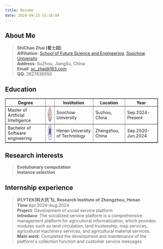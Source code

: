 ```yaml
---
title: Resume
date: 2024-09-23 15:16:04
---
```

## About Me
>**ShiChao Zhai (翟士超)**  
>**Affiliation**: [School of Future Science and Engineering](https://future.suda.edu.cn/), [Soochow University](https://www.bjut.edu.cn/)  
>**Address**: SuZhou, JiangSu, China  
>**Email**: sc_zhai@163.com    
>**QQ**: 2827636950

## Education

<table border="1" cellpadding="10" cellspacing="0">
  <thead>
    <tr>
      <th>Degree</th>
      <th></th>
      <th>Institution</th>
      <th>Location</th>
      <th>Year</th>
    </tr>
  </thead>
  <tbody>
    <tr>
      <td>Master of Artificial Intelligence</td>
      <td><img src="../images/suda.svg " alt="图片加载失败" width="50" height="50"></td> 
      <td>Soochow University </td>
      <td>Suzhou, China</td>
      <td>Sep.2024-Present</td>
    </tr>
    <tr>
      <td>Bachelor of  Software engineering</td>
      <td><img src="../images/haut.svg " alt="图片加载失败" width="50" height="50"></td>
      <td>Henan University of Technology </td>
      <td>Zhengzhou, China</td>
      <td>Sep.2020-Jun.2024</td>
    </tr>
  </tbody>
</table>

## Research interests

>**Evolutionary computation**  
>**Instance selection**

## Internship experience

>**iFLYTEK(科大讯飞), Research Institute of Zhengzhou, Henan**    
>**Time**:Apr.2024-Aug.2024  
>**Project**: Development of social service platform  
>**Introduce**: The socialized service platform is a comprehensive management platform for agricultural informatization, which provides modules such as land circulation, land trusteeship, map services, agricultural machinery services, and agricultural material services.  
>**Main work**: Completed the development and maintenance of the platform's collection function and customer service messages  
